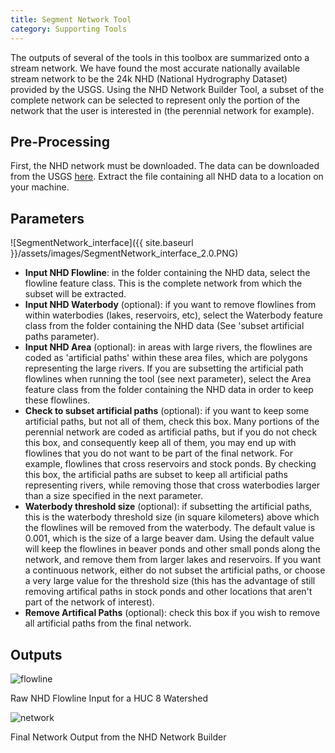 ```yaml
---
title: Segment Network Tool
category: Supporting Tools
---
```


The outputs of several of the tools in this toolbox are summarized onto a stream network. We have found the most accurate nationally available stream network to be the 24k NHD (National Hydrography Dataset) provided by the USGS. Using the NHD Network Builder Tool, a subset of the complete network can be selected to represent only the portion of the network that the user is interested in (the perennial network for example).

## Pre-Processing

First, the NHD network must be downloaded. The data can be downloaded from the USGS [here](http://viewer.nationalmap.gov/basic/). Extract the file containing all NHD data to a location on your machine.

## Parameters

![SegmentNetwork_interface]({{ site.baseurl }}/assets/images/SegmentNetwork_interface_2.0.PNG)

- **Input NHD Flowline**: in the folder containing the NHD data, select the flowline feature class. This is the complete network from which the subset will be extracted.
- **Input NHD Waterbody** (optional): if you want to remove flowlines from within waterbodies (lakes, reservoirs, etc), select the Waterbody feature class from the folder containing the NHD data (See 'subset artificial paths parameter).
- **Input NHD Area** (optional): in areas with large rivers, the flowlines are coded as 'artificial paths' within these area files, which are polygons representing the large rivers. If you are subsetting the artificial path flowlines when running the tool (see next parameter), select the Area feature class from the folder containing the NHD data in order to keep these flowlines.
- **Check to subset artificial paths** (optional): if you want to keep some artificial paths, but not all of them, check this box. Many portions of the perennial network are coded as artificial paths, but if you do not check this box, and consequently keep all of them, you may end up with flowlines that you do not want to be part of the final network. For example, flowlines that cross reservoirs and stock ponds. By checking this box, the artificial paths are subset to keep all artificial paths representing rivers, while removing those that cross waterbodies larger than a size specified in the next parameter.
- **Waterbody threshold size** (optional): if subsetting the artificial paths, this is the waterbody threshold size (in square kilometers) above which the flowlines will be removed from the waterbody.
  The default value is 0.001, which is the size of a large beaver dam. Using the default value will keep the flowlines in beaver ponds and other small ponds along the network, and remove them from larger lakes and reservoirs. If you want a continuous network, either do not subset the artificial paths, or choose a very large value for the threshold size (this has the advantage of still removing artifical paths in stock ponds and other locations that aren't part of the network of interest).
- **Remove Artifical Paths** (optional): check this box if you wish to remove all artificial paths from the final network.


## Outputs

![flowline](https://bitbucket.org/jtgilbert/riparian-condition-assessment-tools/wiki/Tool_Documentation/pics/flowline.png)

Raw NHD Flowline Input for a HUC 8 Watershed

![network](https://bitbucket.org/jtgilbert/riparian-condition-assessment-tools/wiki/Tool_Documentation/pics/network.png)

Final Network Output from the NHD Network Builder